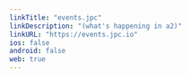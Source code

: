 ```yaml
---
linkTitle: "events.jpc"
linkDescription: "(what's happening in a2)"
linkURL: "https://events.jpc.io"
ios: false
android: false
web: true
---
```

